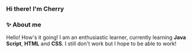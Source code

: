 ### Hi there! I'm Cherry


### ✨ About me 


Hello! How's it going! I am an enthusiastic learner, currently learning **Java Script**, **HTML** and **CSS**. I still don't work but I hope to be able to work!
